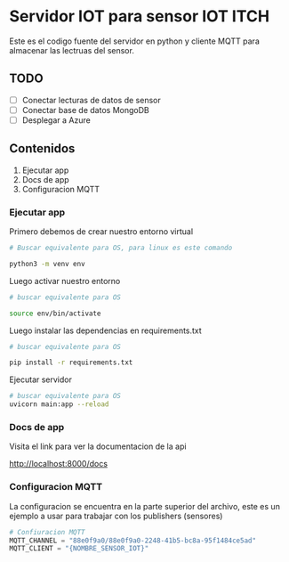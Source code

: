 # Servidor IOT para sensor IOT ITCH

Este es el codigo fuente del servidor en python y cliente MQTT para almacenar las lectruas del sensor.

## TODO

- [ ] Conectar lecturas de datos de sensor
- [ ] Conectar base de datos MongoDB
- [ ] Desplegar a Azure

## Contenidos

1. Ejecutar app
2. Docs de app
3. Configuracion MQTT

### Ejecutar app

Primero debemos de crear nuestro entorno virtual

``` bash
# Buscar equivalente para OS, para linux es este comando

python3 -m venv env
```

Luego activar nuestro entorno

```bash
# buscar equivalente para OS

source env/bin/activate
```

Luego instalar las dependencias en requirements.txt

```bash
# buscar equivalente para OS

pip install -r requirements.txt
```

Ejecutar servidor

```bash
# buscar equivalente para OS
uvicorn main:app --reload

```

### Docs de app

Visita el link para ver la documentacion de la api

[http://localhost:8000/docs](http://localhost:8000/docs)

### Configuracion MQTT

La configuracion se encuentra en la parte superior del archivo, este es un ejemplo a usar
para trabajar con los publishers (sensores)

```python
# Confiuracion MQTT
MQTT_CHANNEL = "88e0f9a0/88e0f9a0-2248-41b5-bc8a-95f1484ce5ad"
MQTT_CLIENT = "{NOMBRE_SENSOR_IOT}"
```
